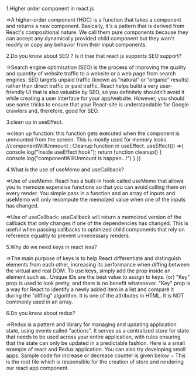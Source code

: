 1.Higher order component in react.js

=>A higher-order component (HOC) is a function that takes a component and returns a new component. Basically, it's a pattern that is derived from React's compositional nature. We call them pure components because they can accept any dynamically provided child component but they won't modify or copy any behavior from their input components.

2.Do you know about SEO ? Is it true that react js supports SEO support?

=>Search engine optimisation (SEO) is the process of improving the quality and quantity of website traffic to a website or a web page from search engines. SEO targets unpaid traffic (known as “natural” or “organic” results) rather than direct traffic or paid traffic. React helps build a very user-friendly UI that is also valuable by SEO, so you definitely shouldn't avoid it while creating a user interface for your app/website. However, you should use some tricks to ensure that your React-site is understandable for Google crawlers and, therefore, good for SEO.

3.clean up in useEffect.

=>clean up function: this function gets executed when the component is unmounted from the screen. This is mostly used for memory leaks. //componentWillUnmount : Cleanup function in useEffect. useEffect(() =>{ console.log("Inside useEffect hook"); return function cleanup() { console.log("componentWillUnmount is happen...!") } })

4.What is the use of useMemo and useCallback?

=>Use of useMemo: React has a built-in hook called useMemo that allows you to memoize expensive functions so that you can avoid calling them on every render. You simple pass in a function and an array of inputs and useMemo will only recompute the memoized value when one of the inputs has changed.

=>Use of useCallback: useCallback will return a memoized version of the callback that only changes if one of the dependencies has changed. This is useful when passing callbacks to optimized child components that rely on reference equality to prevent unnecessary renders.

5.Why do we need keys in react less?

=>The main purpose of keys is to help React differentiate and distinguish elements from each other, increasing its performance when diffing between the virtual and real DOM. To use keys, simply add the prop inside an element such as . Unique IDs are the best value to assign to keys. (or) "Key" prop is used to look pretty, and there is no benefit whatsoever. "Key" prop is a way for React to identify a newly added item in a list and compare it during the "diffing" algorithm. It is one of the attributes in HTML. It is NOT commonly used in an array.

6.Do you know about redux?

=>Redux is a pattern and library for managing and updating application state, using events called "actions". It serves as a centralized store for state that needs to be used across your entire application, with rules ensuring that the state can only be updated in a predictable fashion. Here is a small example of react and Redux application. You can also try developing small apps. Sample code for increase or decrease counter is given below − This is the root file which is responsible for the creation of store and rendering our react app component.